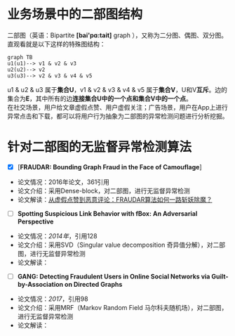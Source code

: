 # 业务场景中的二部图结构
二部图（英语：Bipartite **[bai'pɑ:tait]** graph ），又称为二分图、偶图、双分图。直观看就是以下这样的特殊图结构：

```mermaid
graph TB
u1(u1)--> v1 & v2 & v3
u2(u2)--> v2
u3(u3)--> v2 & v3 & v4 & v5

```
u1 & u2 & u3 属于**集合U**，v1 & v2 & v3 & v4 & v5 属于**集合V**，U和V**互斥**。边的集合为**E**，其中所有的边**连接集合U中的一个点和集合V中的一个点**。   
在社交场景，用户给文章虚假点赞、用户虚假关注；广告场景，用户在App上进行异常点击和下载，都可以将用户行为抽象为二部图的异常检测问题进行分析挖掘。

# 针对二部图的无监督异常检测算法
- [x]  [**FRAUDAR: Bounding Graph Fraud in the Face of Camouflage**]
- 论文情况：2016年论文，361引用
- 论文介绍：采用Dense-block，对二部图，进行无监督异常检测
- 论文解读：[从虚假点赞到恶意评论：FRAUDAR算法如何一路斩妖除魔？](https://zhuanlan.zhihu.com/p/687094360)  

- [ ]  **Spotting Suspicious Link Behavior with fBox: An Adversarial Perspective** 
- 论文情况：*2014年*，引用128
- 论文介绍：采用SVD（Singular value decomposition 奇异值分解），对二部图，进行无监督异常检测
- 论文解读：

- [ ] **GANG: Detecting Fraudulent Users in Online Social Networks via Guilt-by-Association on Directed Graphs** 
- 论文情况：*2017*，引用98
- 论文介绍：采用MRF（Markov Random Field 马尔科夫随机场），对二部图，进行无监督异常检测
- 论文解读：


